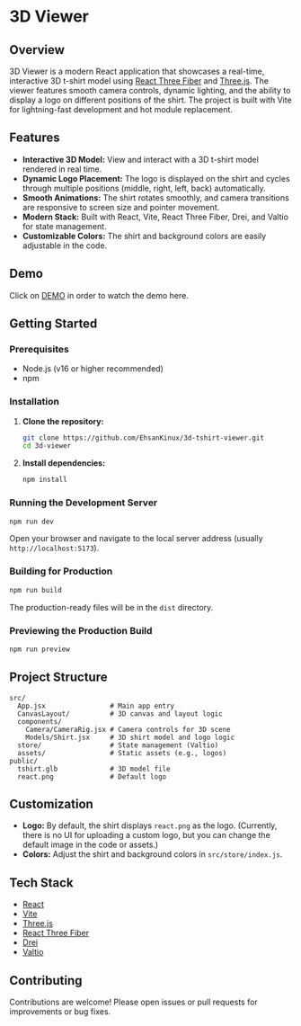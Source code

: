 # 3D Viewer

## Overview

3D Viewer is a modern React application that showcases a real-time, interactive 3D t-shirt model using [React Three Fiber](https://docs.pmnd.rs/react-three-fiber) and [Three.js](https://threejs.org/). The viewer features smooth camera controls, dynamic lighting, and the ability to display a logo on different positions of the shirt. The project is built with Vite for lightning-fast development and hot module replacement.

## Features

- **Interactive 3D Model:** View and interact with a 3D t-shirt model rendered in real time.
- **Dynamic Logo Placement:** The logo is displayed on the shirt and cycles through multiple positions (middle, right, left, back) automatically.
- **Smooth Animations:** The shirt rotates smoothly, and camera transitions are responsive to screen size and pointer movement.
- **Modern Stack:** Built with React, Vite, React Three Fiber, Drei, and Valtio for state management.
- **Customizable Colors:** The shirt and background colors are easily adjustable in the code.

## Demo

Click on [DEMO](https://tshirt-viewer.netlify.app/) in order to watch the demo here.

## Getting Started

### Prerequisites

- Node.js (v16 or higher recommended)
- npm

### Installation

1. **Clone the repository:**
   ```bash
   git clone https://github.com/EhsanKinux/3d-tshirt-viewer.git
   cd 3d-viewer
   ```

2. **Install dependencies:**
   ```bash
   npm install
   ```

### Running the Development Server

```bash
npm run dev
```
Open your browser and navigate to the local server address (usually `http://localhost:5173`).

### Building for Production

```bash
npm run build
```
The production-ready files will be in the `dist` directory.

### Previewing the Production Build

```bash
npm run preview
```

## Project Structure

```
src/
  App.jsx                # Main app entry
  CanvasLayout/          # 3D canvas and layout logic
  components/
    Camera/CameraRig.jsx # Camera controls for 3D scene
    Models/Shirt.jsx     # 3D shirt model and logo logic
  store/                 # State management (Valtio)
  assets/                # Static assets (e.g., logos)
public/
  tshirt.glb             # 3D model file
  react.png              # Default logo
```

## Customization

- **Logo:** By default, the shirt displays `react.png` as the logo. (Currently, there is no UI for uploading a custom logo, but you can change the default image in the code or assets.)
- **Colors:** Adjust the shirt and background colors in `src/store/index.js`.

## Tech Stack

- [React](https://react.dev/)
- [Vite](https://vitejs.dev/)
- [Three.js](https://threejs.org/)
- [React Three Fiber](https://docs.pmnd.rs/react-three-fiber)
- [Drei](https://docs.pmnd.rs/drei/introduction)
- [Valtio](https://valtio.pmnd.rs/)

## Contributing

Contributions are welcome! Please open issues or pull requests for improvements or bug fixes.

